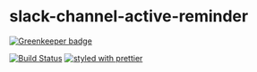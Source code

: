 # slack-channel-active-reminder

[![Greenkeeper badge](https://badges.greenkeeper.io/9renpoto/slack-channel-active-reminder.svg)](https://greenkeeper.io/)

[![Build Status](https://travis-ci.org/9renpoto/slack-channel-active-reminder.svg?branch=master)](https://travis-ci.org/9renpoto/slack-channel-active-reminder) [![styled with prettier](https://img.shields.io/badge/styled_with-prettier-ff69b4.svg)](https://github.com/prettier/prettier)

